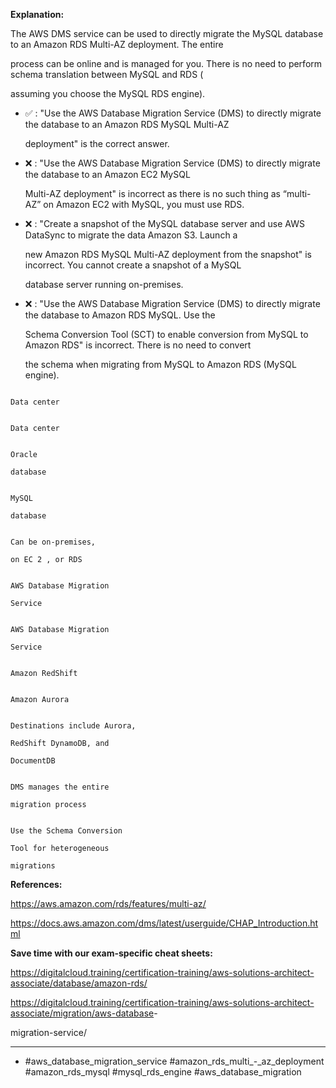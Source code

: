 **Explanation:**

The AWS DMS service can be used to directly migrate the MySQL database to an Amazon RDS Multi-AZ deployment. The entire

process can be online and is managed for you. There is no need to perform schema translation between MySQL and RDS (

assuming you choose the MySQL RDS engine).

- ✅ :  "Use the AWS Database Migration Service (DMS) to directly migrate the database to an Amazon RDS MySQL Multi-AZ

  deployment" is the correct answer.

- ❌ :  "Use the AWS Database Migration Service (DMS) to directly migrate the database to an Amazon EC2 MySQL

  Multi-AZ deployment" is incorrect as there is no such thing as “multi-AZ” on Amazon EC2 with MySQL, you must use RDS.

- ❌ :  "Create a snapshot of the MySQL database server and use AWS DataSync to migrate the data Amazon S3. Launch a

  new Amazon RDS MySQL Multi-AZ deployment from the snapshot" is incorrect. You cannot create a snapshot of a MySQL

  database server running on-premises.

- ❌ :  "Use the AWS Database Migration Service (DMS) to directly migrate the database to Amazon RDS MySQL. Use the

  Schema Conversion Tool (SCT) to enable conversion from MySQL to Amazon RDS" is incorrect. There is no need to convert

  the schema when migrating from MySQL to Amazon RDS (MySQL engine).

```

Data center

```

```

Data center

```

```

Oracle

database

```

```

MySQL

database

```

```

Can be on-premises,

on EC 2 , or RDS

```

```

AWS Database Migration

Service

```

```

AWS Database Migration

Service

```

```

Amazon RedShift

```

```

Amazon Aurora

```

```

Destinations include Aurora,

RedShift DynamoDB, and

DocumentDB

```

```

DMS manages the entire

migration process

```

```

Use the Schema Conversion

Tool for heterogeneous

migrations

```

**References:**

<https://aws.amazon.com/rds/features/multi-az/>

<https://docs.aws.amazon.com/dms/latest/userguide/CHAP_Introduction.html>

**Save time with our exam-specific cheat sheets:**

<https://digitalcloud.training/certification-training/aws-solutions-architect-associate/database/amazon-rds/>

<https://digitalcloud.training/certification-training/aws-solutions-architect-associate/migration/aws-database>-

migration-service/

----

- #aws_database_migration_service #amazon_rds_multi_-_az_deployment #amazon_rds_mysql #mysql_rds_engine #aws_database_migration
